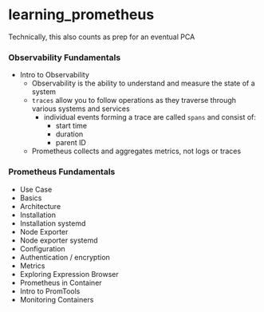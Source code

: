 # learning_prometheus
Technically, this also counts as prep for an eventual PCA
### Observability Fundamentals
- Intro to Observability
    - Observability is the ability to understand and measure the state of a system
    - `traces` allow you to follow operations as they traverse through various systems and services
        - individual events forming a trace are called `spans` and consist of:
            - start time
            - duration
            - parent ID
    - Prometheus collects and aggregates metrics, not logs or traces
### Prometheus Fundamentals
- Use Case
- Basics
- Architecture
- Installation
- Installation systemd
- Node Exporter
- Node exporter systemd
- Configuration
- Authentication / encryption
- Metrics
- Exploring Expression Browser
- Prometheus in Container
- Intro to PromTools
- Monitoring Containers